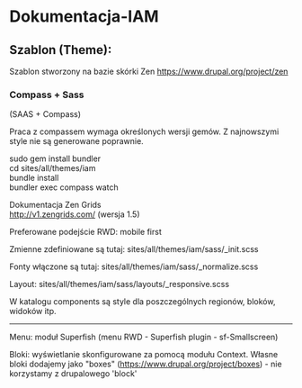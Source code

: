 # Dokumentacja-IAM

## Szablon (Theme):  
Szablon stworzony na bazie skórki Zen https://www.drupal.org/project/zen  

### Compass + Sass
(SAAS + Compass)  

Praca z compassem wymaga określonych wersji gemów. Z najnowszymi style nie są generowane poprawnie.

sudo gem install bundler  
cd sites/all/themes/iam  
bundle install  
bundler exec compass watch  

Dokumentacja Zen Grids  
http://v1.zengrids.com/ (wersja 1.5)  

Preferowane podejście RWD: mobile first  

Zmienne zdefiniowane są tutaj: sites/all/themes/iam/sass/_init.scss  

Fonty włączone są tutaj: sites/all/themes/iam/sass/_normalize.scss  

Layout: sites/all/themes/iam/sass/layouts/_responsive.scss  

W katalogu components są style dla poszczególnych regionów, bloków, widoków itp.  

--------------------------------------------------------------------------------------  

Menu: moduł Superfish (menu RWD - Superfish plugin - sf-Smallscreen)  

Bloki: wyświetlanie skonfigurowane za pomocą modułu Context. Własne bloki dodajemy jako "boxes" (https://www.drupal.org/project/boxes) - nie korzystamy z drupalowego 'block'  
